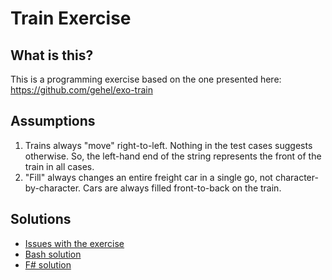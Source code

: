 # Train Exercise

## What is this? 

This is a programming exercise based on the one presented here: https://github.com/gehel/exo-train

## Assumptions 

1. Trains always "move" right-to-left. Nothing in the test cases suggests otherwise. So, the left-hand end of the string represents the front of the train in all cases. 
2. "Fill" always changes an entire freight car in a single go, not character-by-character. Cars are always filled front-to-back on the train. 

## Solutions

- [Issues with the exercise](issues.md)
- [Bash solution](train-bash/README.md)
- [F# solution](train-fsharp/README.md)



